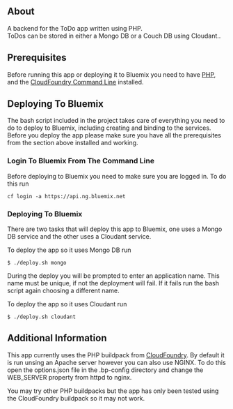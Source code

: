 ## About
A backend for the ToDo app written using PHP.  
ToDos can be stored in either a Mongo DB or a Couch DB using Cloudant..

## Prerequisites
Before running this app or deploying it to Bluemix you need to have
[PHP](http://us1.php.net/downloads.php), and the
[CloudFoundry Command Line](https://github.com/cloudfoundry/cli) installed.

## Deploying To Bluemix

The bash script included in the project takes care of everything you need to do
to deploy to Bluemix, including creating and binding to the services.  Before you
deploy the app please make sure you have all the prerequisites from the section above
installed and working.

### Login To Bluemix From The Command Line
Before deploying to Bluemix you need to make sure you are logged in.  To do this run

    cf login -a https://api.ng.bluemix.net

### Deploying To Bluemix

There are two tasks that will deploy this app to Bluemix, one uses a Mongo DB
service and the other uses a Cloudant service.

To deploy the app so it uses Mongo DB run

    $ ./deploy.sh mongo

During the deploy you will be prompted to enter an application name.  This name must be unique, if
not the deployment will fail.  If it fails run the bash script again choosing a different name.

To deploy the app so it uses Cloudant run

    $ ./deploy.sh cloudant


## Additional Information

This app currently uses the PHP buildpack from [CloudFoundry](https://github.com/dmikusa-pivotal/cf-php-build-pack).
By default it is run unsing an Apache server however you can also use NGINX.  To do this open the
options.json file in the .bp-config directory and change the WEB_SERVER property from httpd to nginx.

You may try other PHP buildpacks but the app has only been tested using the CloudFoundry buildpack
so it may not work.
